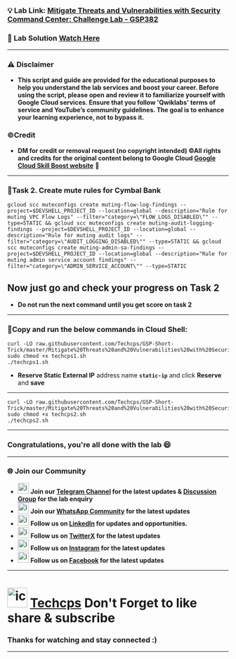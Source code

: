 
### 💡 Lab Link: [Mitigate Threats and Vulnerabilities with Security Command Center: Challenge Lab - GSP382](https://www.cloudskillsboost.google/focuses/71935?parent=catalog)

### 🚀 Lab Solution [Watch Here](https://youtu.be/KyC-tYCejhM)

---

### ⚠️ Disclaimer
- **This script and guide are provided for  the educational purposes to help you understand the lab services and boost your career. Before using the script, please open and review it to familiarize yourself with Google Cloud services. Ensure that you follow 'Qwiklabs' terms of service and YouTube’s community guidelines. The goal is to enhance your learning experience, not to bypass it.**

### ©Credit
- **DM for credit or removal request (no copyright intended) ©All rights and credits for the original content belong to Google Cloud [Google Cloud Skill Boost website](https://www.cloudskillsboost.google/)** 🙏

---

### 🚨Task 2. Create mute rules for Cymbal Bank
```
gcloud scc muteconfigs create muting-flow-log-findings --project=$DEVSHELL_PROJECT_ID --location=global --description="Rule for muting VPC Flow Logs" --filter="category=\"FLOW_LOGS_DISABLED\"" --type=STATIC && gcloud scc muteconfigs create muting-audit-logging-findings --project=$DEVSHELL_PROJECT_ID --location=global --description="Rule for muting audit logs" --filter="category=\"AUDIT_LOGGING_DISABLED\"" --type=STATIC && gcloud scc muteconfigs create muting-admin-sa-findings --project=$DEVSHELL_PROJECT_ID --location=global --description="Rule for muting admin service account findings" --filter="category=\"ADMIN_SERVICE_ACCOUNT\"" --type=STATIC
```
## Now just go and check your progress on Task 2
- **Do not run the next command until you get score on task 2**

---

### 🚨Copy and run the below commands in Cloud Shell:

```
curl -LO raw.githubusercontent.com/Techcps/GSP-Short-Trick/master/Mitigate%20Threats%20and%20Vulnerabilities%20with%20Security%20Command%20Center%3A%20Challenge%20Lab/techcps1.sh
sudo chmod +x techcps1.sh
./techcps1.sh
```

- **Reserve Static External IP** address name **`static-ip`** and click **Reserve** and **save**

---

```
curl -LO raw.githubusercontent.com/Techcps/GSP-Short-Trick/master/Mitigate%20Threats%20and%20Vulnerabilities%20with%20Security%20Command%20Center%3A%20Challenge%20Lab/techcps2.sh
sudo chmod +x techcps2.sh
./techcps2.sh
```

---

### Congratulations, you're all done with the lab 😄

---

### 🌐 Join our Community

- <img src="https://github.com/user-attachments/assets/a4a4b767-151c-461d-bca1-da6d4c0cd68a" alt="icon" width="25" height="25"> **Join our [Telegram Channel](https://t.me/Techcps) for the latest updates & [Discussion Group](https://t.me/Techcpschat) for the lab enquiry**
- <img src="https://github.com/user-attachments/assets/aa10b8b2-5424-40bc-8911-7969f29f6dae" alt="icon" width="25" height="25"> **Join our [WhatsApp Community](https://whatsapp.com/channel/0029Va9nne147XeIFkXYv71A) for the latest updates**
- <img src="https://github.com/user-attachments/assets/b9da471b-2f46-4d39-bea9-acdb3b3a23b0" alt="icon" width="25" height="25"> **Follow us on [LinkedIn](https://www.linkedin.com/company/techcps/) for updates and opportunities.**
- <img src="https://github.com/user-attachments/assets/a045f610-775d-432a-b171-97a2d19718e2" alt="icon" width="25" height="25"> **Follow us on [TwitterX](https://twitter.com/Techcps_/) for the latest updates**
- <img src="https://github.com/user-attachments/assets/84e23456-7ed3-402a-a8a9-5d2fb5b44849" alt="icon" width="25" height="25"> **Follow us on [Instagram](https://instagram.com/techcps/) for the latest updates**
- <img src="https://github.com/user-attachments/assets/fc77ddc4-5b3b-42a9-a8da-e5561dce0c70" alt="icon" width="25" height="25"> **Follow us on [Facebook](https://facebook.com/techcps/) for the latest updates**

---

# <img src="https://github.com/user-attachments/assets/6ee41001-c795-467c-8d96-06b56c246b9c" alt="icon" width="45" height="45"> [Techcps](https://www.youtube.com/@techcps) Don't Forget to like share & subscribe

### Thanks for watching and stay connected :)
---
